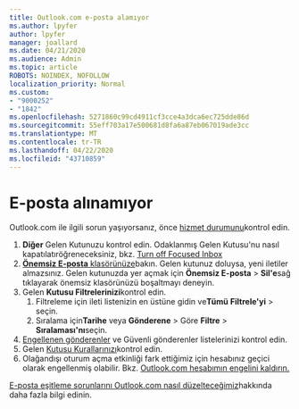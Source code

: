 ```yaml
---
title: Outlook.com e-posta alamıyor
ms.author: lpyfer
author: lpyfer
manager: joallard
ms.date: 04/21/2020
ms.audience: Admin
ms.topic: article
ROBOTS: NOINDEX, NOFOLLOW
localization_priority: Normal
ms.custom:
- "9000252"
- "1842"
ms.openlocfilehash: 5271860c99cd4911cf3cce4a3dca6ec725dde86d
ms.sourcegitcommit: 55eff703a17e500681d8fa6a87eb067019ade3cc
ms.translationtype: MT
ms.contentlocale: tr-TR
ms.lasthandoff: 04/22/2020
ms.locfileid: "43710859"
---
```

# <a name="unable-to-receive-email"></a>E-posta alınamıyor

Outlook.com ile ilgili sorun yaşıyorsanız, önce [hizmet durumunu](https://go.microsoft.com/fwlink/p/?linkid=837482)kontrol edin.

1. **Diğer** Gelen Kutunuzu kontrol edin. Odaklanmış Gelen Kutusu'nu nasıl kapatılatıröğreneceksiniz, bkz. [Turn off Focused Inbox](https://support.office.com/article/f714d94d-9e63-4217-9ccb-6cb2986aa1b2) 
2. [ **Önemsiz E-posta** klasörünüze](https://outlook.live.com/mail/junkemail)bakın. Gelen kutunuz doluysa, yeni iletiler almazsınız. Gelen kutunuzda yer açmak için **Önemsiz E-posta** > **Sil'e**sağ tıklayarak önemsiz klasörünüzü boşaltmayı deneyin.
3. Gelen **Kutusu Filtrelerinizi**kontrol edin. 
    1. Filtreleme için ileti listenizin en üstüne gidin ve**Tümü** **Filtrele'yi** > seçin.
    2. Sıralama için**Tarihe** veya **Gönderene** > Göre **Filtre** > **Sıralaması'nı**seçin.
4. [Engellenen gönderenler](https://outlook.live.com/mail/options/mail/junkEmail) ve Güvenli gönderenler listelerinizi kontrol edin.
5. Gelen [Kutusu Kurallarınızı](https://outlook.live.com/mail/options/mail/rules)kontrol edin.
6. Olağandışı oturum açma etkinliği fark ettiğimiz için hesabınız geçici olarak engellenmiş olabilir. Bkz. [Outlook.com hesabımın engelini kaldırın.](https://support.office.com/article/f4ad2701-d166-4d8b-8a6a-9af2a1f8a4c4)

[E-posta eşitleme sorunlarını Outlook.com nasıl düzelteceğimiz](https://support.office.com/article/d39e3341-8d79-4bf1-b3c7-ded602233642)hakkında daha fazla bilgi edinin.